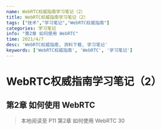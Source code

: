 ```yaml
---
name: WebRTC权威指南学习笔记（2）
title: WebRTC权威指南学习笔记（2）
tags: ["技术","学习笔记","WebRTC权威指南"]
categories: 学习笔记
info: "第2章 如何使用 WebRTC"
time: 2021/4/7
desc: 'WebRTC权威指南, 资料下载, 学习笔记'
keywords: ['WebRTC权威指南', 'WebRTC', '学习笔记']
---
```


# WebRTC权威指南学习笔记（2）

## 第2章 如何使用 WebRTC



> 本地阅读至 P11 第2章 如何使用 WebRTC 30